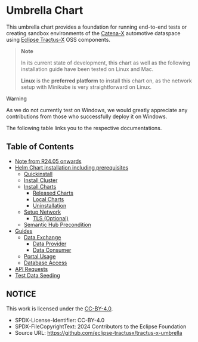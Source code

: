 # Umbrella Chart

This umbrella chart provides a foundation for running end-to-end tests or creating sandbox environments of the [Catena-X](https://catena-x.net/en/) automotive dataspace using
[Eclipse Tractus-X](https://projects.eclipse.org/projects/automotive.tractusx) OSS components.

> **Note**
>
> In its current state of development, this chart as well as the following installation guide have been tested on Linux and Mac.
>
> **Linux** is the **preferred platform** to install this chart on, as the network setup with Minikube is very straightforward on Linux.

> [!WARNING]
> As we do not currently test on Windows, we would greatly appreciate any contributions from those who successfully deploy it on Windows.

The following table links you to the respective documentations.

## **Table of Contents**
- [Note from R24.05 onwards](user/note-r2405-onwards/README.md)
- [Helm Chart installation including prerequisites](user/setup/README.md)
    - [Quickinstall](user/setup/quickinstall/README.md)
    - [Install Cluster](user/setup/cluster/README.md)
    - [Install Charts](user/setup/chart-installation/README.md)
      - [Released Charts](user/setup/chart-installation/released-chart.md)
      - [Local Charts](user/setup/chart-installation/local-repository.md)
      - [Uninstallation](user/setup/chart-installation/uninstallation.md)
    - [Setup Network](user/setup/network/README.md)
      - [TLS (Optional)](user/setup/network/tls.md)
    - [Semantic Hub Precondition](user/setup/semantic-hub/README.md)
- [Guides](user/guides/README.md)
    - [Data Exchange](user/guides/data-exchange.md)
        - [Data Provider](user/guides/data-exchange/provide-data.md)
        - [Data Consumer](user/guides/data-exchange/consume-data.md)
    - [Portal Usage](user/guides/portal-usage.md)
    - [Database Access](user/guides/database-access.md)
- [API Requests](api/README.md)
- [Test Data Seeding](test-data-seeding/README.md)

## NOTICE

This work is licensed under the [CC-BY-4.0](https://creativecommons.org/licenses/by/4.0/legalcode).

* SPDX-License-Identifier: CC-BY-4.0
* SPDX-FileCopyrightText: 2024 Contributors to the Eclipse Foundation
* Source URL: <https://github.com/eclipse-tractusx/tractus-x-umbrella>
